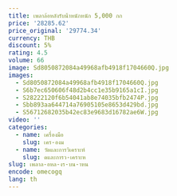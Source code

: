 ```yaml
---
title: เพลาล้อหลังรับน้ําหนักหนัก 5,000 กก
price: '28285.62'
price_original: '29774.34'
currency: THB
discount: 5%
rating: 4.5
volume: 66
image: Sd8050872084a49968afb4918f1704660Q.jpg
images:
  - Sd8050872084a49968afb4918f1704660Q.jpg
  - S6b7ec650606f48d2b4cc1e35b9165a1cI.jpg
  - S28222120f6b54041ab8e74035bfb2474P.jpg
  - Sbb893aa644714a76905105e8653d429bd.jpg
  - S56712682035b42ec83e9683d16782ae6W.jpg
video: ''
categories:
  - name: เครื่องมือ
    slug: เคร-องม
  - name: วัดและการวิเคราะห์
    slug: ดและการว-เคราะห
slug: เพลาล-อหล-งร-บน-าหน
encode: omecogq
lang: th
---
```

  